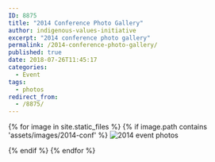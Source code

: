 ```yaml
---
ID: 8875
title: "2014 Conference Photo Gallery"
author: indigenous-values-initiative
excerpt: "2014 conference photo gallery"
permalink: /2014-conference-photo-gallery/
published: true
date: 2018-07-26T11:45:17
categories:
  - Event
tags:
  - photos
redirect_from:
  - /8875/
---
```

<!--more-->

{% for image in site.static_files %}
  {% if image.path contains 'assets/images/2014-conf' %}
  <img src="{{ image.path }}" alt="2014 event photos"> 

  {% endif %}
{% endfor %}
